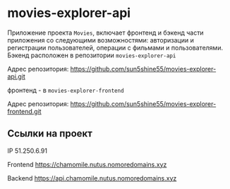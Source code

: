 # movies-explorer-api
Приложение проекта `Movies`, включает фронтенд и бэкенд части приложения со следующими возможностями: авторизации и регистрации пользователей, операции с фильмами и пользователями. Бэкенд расположен в репозитории `movies-explorer-api` 

Адрес репозитория: https://github.com/sun5shine55/movies-explorer-api.git

фронтенд - в `movies-explorer-frontend`

Адрес репозитория: https://github.com/sun5shine55/movies-explorer-frontend.git

## Ссылки на проект

IP 51.250.6.91

Frontend https://chamomile.nutus.nomoredomains.xyz

Backend https://api.chamomile.nutus.nomoredomains.xyz

